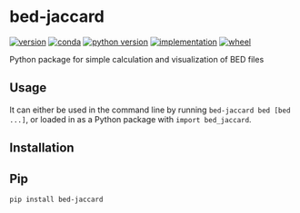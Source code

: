 # bed-jaccard

[![version](https://img.shields.io/pypi/v/bed-jaccard.svg)](https://pypi.python.org/pypi/bed-jaccard)
[![conda](https://img.shields.io/conda/pn/:channel/bed-jaccard.svg)](https://anaconda.org/:channel/bed-jaccard)
[![python version](https://img.shields.io/pypi/pyversions/bed-jaccard.svg)](https://pypi.python.org/pypi/bed-jaccard)
[![implementation](https://img.shields.io/pypi/implementation/bed-jaccard.svg)](https://pypi.python.org/pypi/bed-jaccard)
[![wheel](https://img.shields.io/pypi/wheel/bed-jaccard.svg)](https://pypi.python.org/pypi/bed-jaccard)

Python package for simple calculation and visualization of BED files

## Usage

It can either be used in the command line by running `bed-jaccard bed [bed ...]`, or loaded in as a Python package with `import bed_jaccard`.

## Installation

## Pip

```shell
pip install bed-jaccard
```
